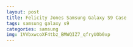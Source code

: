 ```yaml
---
layout: post
title: Felicity Jones Samsung Galaxy S9 Case
tags: samsung galaxy s9
categories: samsung
img: 1VVbxwcoXF4tbz_BMWQIZ7_qfryUOb0xp
---
```

